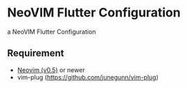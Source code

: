 # NeoVIM Flutter Configuration
a NeoVIM Flutter Configuration

## Requirement

- [Neovim (v0.5)](https://github.com/neovim/neovim/releases/tag/v0.5.0) or newer
- vim-plug (https://github.com/junegunn/vim-plug) 
